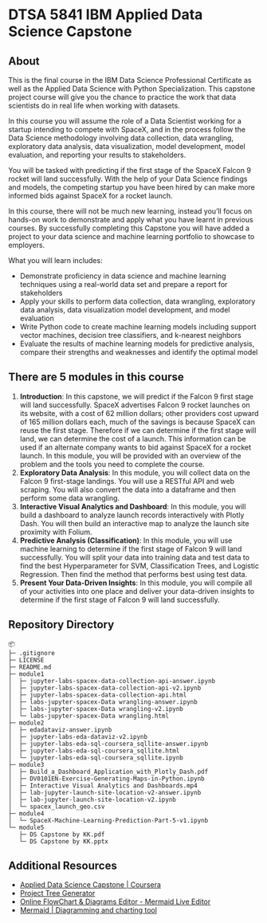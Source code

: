 # DTSA 5841 IBM Applied Data Science Capstone

## About

This is the final course in the IBM Data Science Professional Certificate as well as the Applied Data Science with Python Specialization. This capstone project course will give you the chance to practice the work that data scientists do in real life when working with datasets.  

In this course you will assume the role of a Data Scientist working for a startup intending to compete with SpaceX, and in the process follow the Data Science methodology involving data collection, data wrangling, exploratory data analysis, data visualization, model development, model evaluation, and reporting your results to stakeholders.  

You will be tasked with predicting if the first stage of the SpaceX Falcon 9 rocket will land successfully. With the help of your Data Science findings and models, the competing startup you have been hired by can make more informed bids against SpaceX for a rocket launch.  

In this course, there will not be much new learning, instead you’ll focus on hands-on work to demonstrate and apply what you have learnt in previous courses.  By successfully completing this Capstone you will have added a project to your data science and machine learning portfolio to showcase to employers.

What you will learn includes:

- Demonstrate proficiency in data science and machine learning techniques using a real-world data set and prepare a report for stakeholders   
- Apply your skills to perform data collection, data wrangling, exploratory data analysis, data visualization model development, and model evaluation
- Write Python code to create machine learning models including support vector machines, decision tree classifiers, and k-nearest neighbors  
- Evaluate the results of machine learning models for predictive analysis, compare their strengths and weaknesses and identify the optimal model   

## There are 5 modules in this course

1. **Introduction**: In this capstone, we will predict if the Falcon 9 first stage will land successfully. SpaceX advertises Falcon 9 rocket launches on its website, with a cost of 62 million dollars; other providers cost upward of 165 million dollars each, much of the savings is because SpaceX can reuse the first stage. Therefore if we can determine if the first stage will land, we can determine the cost of a launch. This information can be used if an alternate company wants to bid against SpaceX for a rocket launch. In this module, you will be provided with an overview of the problem and the tools you need to complete the course.
2. **Exploratory Data Analysis**: In this module, you will collect data on the Falcon 9 first-stage landings. You will use a RESTful API and web scraping. You will also convert the data into a dataframe and then perform some data wrangling.
3. **Interactive Visual Analytics and Dashboard**: In this module, you will build a dashboard to analyze launch records interactively with Plotly Dash. You will then build an interactive map to analyze the launch site proximity with Folium.
4. **Predictive Analysis (Classification)**: In this module, you will use machine learning to determine if the first stage of Falcon 9 will land successfully. You will split your data into training data and test data to find the best Hyperparameter for SVM, Classification Trees, and Logistic Regression. Then find the method that performs best using test data.
5. **Present Your Data-Driven Insights**: In this module, you will compile all of your activities into one place and deliver your data-driven insights to determine if the first stage of Falcon 9 will land successfully.

## Repository Directory

```
📦 
├─ .gitignore
├─ LICENSE
├─ README.md
├─ module1
│  ├─ jupyter-labs-spacex-data-collection-api-answer.ipynb
│  ├─ jupyter-labs-spacex-data-collection-api-v2.ipynb
│  ├─ jupyter-labs-spacex-data-collection-api.html
│  ├─ labs-jupyter-spacex-Data wrangling-answer.ipynb
│  ├─ labs-jupyter-spacex-Data wrangling-v2.ipynb
│  └─ labs-jupyter-spacex-Data wrangling.html
├─ module2
│  ├─ edadataviz-answer.ipynb
│  ├─ jupyter-labs-eda-dataviz-v2.ipynb
│  ├─ jupyter-labs-eda-sql-coursera_sqllite-answer.ipynb
│  ├─ jupyter-labs-eda-sql-coursera_sqllite.html
│  └─ jupyter-labs-eda-sql-coursera_sqllite.ipynb
├─ module3
│  ├─ Build_a_Dashboard_Application_with_Plotly_Dash.pdf
│  ├─ DV0101EN-Exercise-Generating-Maps-in-Python.ipynb
│  ├─ Interactive Visual Analytics and Dashboards.mp4
│  ├─ lab-jupyter-launch-site-location-v2-answer.ipynb
│  ├─ lab-jupyter-launch-site-location-v2.ipynb
│  └─ spacex_launch_geo.csv
├─ module4
│  └─ SpaceX-Machine-Learning-Prediction-Part-5-v1.ipynb
└─ module5
   ├─ DS Capstone by KK.pdf
   └─ DS Capstone by KK.pptx
```

## Additional Resources

- [Applied Data Science Capstone | Coursera](https://www.coursera.org/learn/applied-data-science-capstone)
- [Project Tree Generator](https://woochanleee.github.io/project-tree-generator/)
- [Online FlowChart & Diagrams Editor - Mermaid Live Editor](https://mermaid.live/edit#pako:eNpd0VFPwjAQB_CvcukzGhEYbg8muDGBGCWiibHj4WQ31mRrl1uXqITvblc0JO6p7f2u_7Y7iJ3JSURiz9iU8JJkGmAmNxbZbuHi4hbu5LJuDFt4UB-MrKjd9ubOF2OZUKE0waz7VJVC_oK00zurjD6x2LNEpmR3JTygK5aQoEUo2NSwaXBHbzBbL71OvJ7LNXJLsNo8PcIztY3bjEBpa3xnyliT53PPU5mqyhID6hziilB75kXqxb1cExeG6z4IYqyqFl5bpff_Dnvv9cLd3jD1yV1lWxfsrt7aE1l4spQxE1qCVGms_p1q6clKznW-FQP3sCoXkeWOBqImrrGfikMvM2FLqikTkRvmVKDLy0Smj66tQf1uTP3XyabblyIqsGrdrGtyl54odH_tTEjnxLHptBXRxO8gooP4FNF4Mr0MhqNgFAyHwfXU1b7cYnh5Mx2HYXg1Gt1MgvD6OBDfPvHqt3D-jj_S2axx)
- [Mermaid | Diagramming and charting tool](https://mermaid.js.org/)